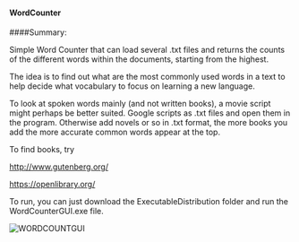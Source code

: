 
#### WordCounter


####Summary:

Simple Word Counter that can load several .txt files and returns the counts of the different words within the documents, starting from the highest.

The idea is to find out what are the most commonly used words in a text to help decide what vocabulary to focus on learning a new language.

To look at spoken words mainly (and not written books), a movie script might perhaps be better suited. Google scripts as .txt
files and open them in the program. Otherwise add novels or so in .txt format, the more books you add the more accurate common words appear at the top.


To find books, try

http://www.gutenberg.org/

https://openlibrary.org/


To run, you can just download the ExecutableDistribution folder and run the WordCounterGUI.exe file.











![WORDCOUNTGUI](http://i.imgur.com/wJpyrRi.jpg)
